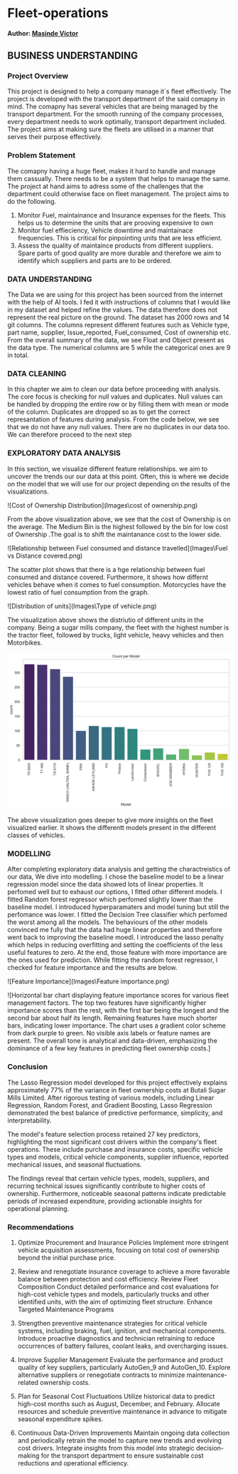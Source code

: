 # Fleet-operations
#### Author: [Masinde Victor](https://github.com/Masinde10)

## BUSINESS UNDERSTANDING
### Project Overview
This project is designed to help a company manage it`s fleet effectively. The project is developed with the transport department of the said comapny in mind. The comapny has several vehicles that are being managed by the transport department. For the smooth running of the company processes, every department needs to work optimally, transport department included. The project aims at making sure the fleets are utilised in a manner that serves their purpose effectively.

### Problem Statement 
The comapny having a huge fleet, makes it hard to handle and manage them cassually. There needs to be a system that helps to manage the same. The project at hand aims to adress some of the challenges that the department could otherwise face on fleet management. The project aims to do the following. 
1.  Monitor Fuel, maintainance and Insurance expenses for the fleets. This helps us to determine the units that are prooving expensive  to own
2.  Monitor fuel effieciency, Vehicle downtime and maintainace frequencies. This is critical for pinpointing units that are less efficient.
3.  Assess the quality of maintaince products from different suppliers. Spare parts of good quality are more durable and therefore we aim to identify which suppliers and parts are to be ordered.
### DATA UNDERSTANDING
The Data we are using for this project has been sourced from the internet with the help of AI tools. I fed it with instructions of columns that I would like in my dataset and helped refine the values. The data therefore does not represent the real picture on the ground. The dataset has 2000 rows and 14 git columns. The columns represent different features such as Vehicle type, part name, supplier, Issue_reported, Fuel_consumed, Cost of ownership etc. From the overall summary of the data, we see Float and Object present as the data type. The numerical columns are 5 while the categorical ones are 9 in total.  
### DATA CLEANING
In this chapter we aim to clean our data before proceeding with analysis. The core focus is checking for null values and duplicates. Null values can be handled by dropping the entire row or by filling them with mean or mode of the column. Duplicates are dropped so as to get the correct represantation of features during analysis. From the code below, we see that we do not have any null values. There are no duplicates in our data too. We can therefore proceed to the next step
### EXPLORATORY DATA ANALYSIS
In this section, we visualize different feature relationships. we aim to uncover the trends our our data at this point. Often, this is where we decide on the model that we will use for our project depending on the results of the visualizations.

![Cost of Ownership Distribution](Images\cost of ownership.png)

From the above visualization above, we see that the cost of Ownership is on the average. The Medium Bin is the highest followed by the bin for low cost of Ownership .The goal is to shift the maintanance cost to the lower side.

![Relationship between Fuel consumed and distance travelled](Images\Fuel vs Distance covered.png)


The scatter plot shows that there is a hge relationship between fuel consumed and distance covered. Furthermore, it shows how differnt vehicles behave when it comes to fuel consumption. Motorcycles have the lowest ratio of fuel consumption from the graph. 


![Distribution of units](Images\Type of vehicle.png)

The visualization above shows the distriutio of different units in the company. Being a sugar mills company, the fleet with the highest number is the tractor fleet, followed by trucks, light vehicle, heavy vehicles and then Motorbikes.

![Distribution of Models](Images\Models.png)

The above visualization goes deeper to give more insights on the fleet visualized earlier. It shows the differentt models present in the different classes of vehicles. 

### MODELLING
After completing exploratory data analysis and getting the charactreistics of our data, We dive into modelling. I chose the baseline model to be a linear regression model since the data showed lots of linear properties. It perfomed well but to exhaust our options, I fitted other different models. I fitted Random forest regressor which perfomed slightly lower than the baseline model. I introduced hyperparamaters and model tuning but still the perfomance was lower. I fitted the Decision Tree classifier which perfomed the worst among all the models. The behaviours of the other models convinced me fully that the data had huge linear properties and therefore went back to improving the baseline moedl. I introduced the lasso penalty which helps in reducing overfitting and setting the coefficients of the less useful features to zero. At the end, those feature with more importance are the ones used for prediction. While fitting the random forest regressor, I checked for feature importance and the results are below. 


![Feature Importance](Images\Feature importance.png)

![Horizontal bar chart displaying feature importance scores for various fleet management factors. The top two features have significantly higher importance scores than the rest, with the first bar being the longest and the second bar about half its length. Remaining features have much shorter bars, indicating lower importance. The chart uses a gradient color scheme from dark purple to green. No visible axis labels or feature names are present. The overall tone is analytical and data-driven, emphasizing the dominance of a few key features in predicting fleet ownership costs.]

### Conclusion
The Lasso Regression model developed for this project effectively explains approximately 77% of the variance in fleet ownership costs at Butali Sugar Mills Limited. After rigorous testing of various models, including Linear Regression, Random Forest, and Gradient Boosting, Lasso Regression demonstrated the best balance of predictive performance, simplicity, and interpretability.

The model's feature selection process retained 27 key predictors, highlighting the most significant cost drivers within the company's fleet operations. These include purchase and insurance costs, specific vehicle types and models, critical vehicle components, supplier influence, reported mechanical issues, and seasonal fluctuations.

The findings reveal that certain vehicle types, models, suppliers, and recurring technical issues significantly contribute to higher costs of ownership. Furthermore, noticeable seasonal patterns indicate predictable periods of increased expenditure, providing actionable insights for operational planning.

### Recommendations
1. Optimize Procurement and Insurance Policies
Implement more stringent vehicle acquisition assessments, focusing on total cost of ownership beyond the initial purchase price.

2. Review and renegotiate insurance coverage to achieve a more favorable balance between protection and cost efficiency.
Review Fleet Composition
Conduct detailed performance and cost evaluations for high-cost vehicle types and models, particularly trucks and other identified units, with the aim of optimizing fleet structure.
Enhance Targeted Maintenance Programs

3. Strengthen preventive maintenance strategies for critical vehicle systems, including braking, fuel, ignition, and mechanical components.
Introduce proactive diagnostics and technician retraining to reduce occurrences of battery failures, coolant leaks, and overcharging issues.

4. Improve Supplier Management
Evaluate the performance and product quality of key suppliers, particularly AutoGen_9 and AutoGen_10.
Explore alternative suppliers or renegotiate contracts to minimize maintenance-related ownership costs.

5. Plan for Seasonal Cost Fluctuations
Utilize historical data to predict high-cost months such as August, December, and February.
Allocate resources and schedule preventive maintenance in advance to mitigate seasonal expenditure spikes.

6. Continuous Data-Driven Improvements
Maintain ongoing data collection and periodically retrain the model to capture new trends and evolving cost drivers.
Integrate insights from this model into strategic decision-making for the transport department to ensure sustainable cost reductions and operational efficiency.
